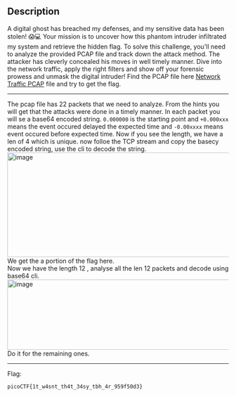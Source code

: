 ## Description
A digital ghost has breached my defenses, and my sensitive data has been stolen! 
😱💻 Your mission is to uncover how this phantom intruder infiltrated my system and retrieve the hidden flag. 
To solve this challenge, you'll need to analyze the provided PCAP file and track down the attack method. 
The attacker has cleverly concealed his moves in well timely manner. Dive into the network traffic, 
apply the right filters and show off your forensic prowess and unmask the digital intruder! 
Find the PCAP file here [Network Traffic PCAP](https://challenge-files.picoctf.net/c_verbal_sleep/a917f567b9cc0f1a730a7801b309955df4d2234a8114326857b9759e9e5d0453/myNetworkTraffic.pcap) file and try to get the flag.

---
The pcap file has 22 packets that we need to analyze. From the hints you will get that the attacks were done in a timely manner.
In each packet you will se a base64 encoded string. `0.000000` is the starting point and `+0.000xxx` means the event occured delayed the expected time and `-0.00xxxx` means event
occured before expected time. Now if you see the length, we have a len of 4 which is unique. now folloe the TCP stream and copy the basecy encoded string,
use the cli to decode the string.<br>
<img width="700" height="238" alt="image" src="https://github.com/user-attachments/assets/2a3818f3-794f-4918-83e7-635558972fc5" /><br>
We get the a portion of the flag here.<br>
Now we have the length 12 , analyse all the len 12 packets and decode using base64 cli.<br>
<img width="562" height="160" alt="image" src="https://github.com/user-attachments/assets/dc91931b-d07c-4c45-b537-fb20dac3d482" /><br>
Do it for the remaining ones.<br>

---
Flag:
```text
picoCTF{1t_w4snt_th4t_34sy_tbh_4r_959f50d3}
```
